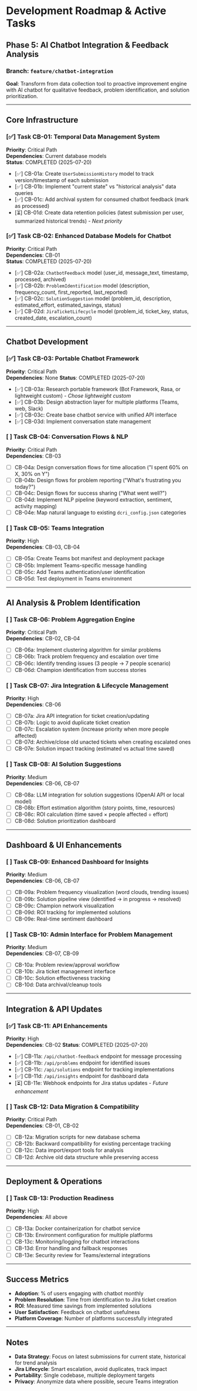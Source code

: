 # Development Roadmap & Active Tasks

## Phase 5: AI Chatbot Integration & Feedback Analysis

### Branch: `feature/chatbot-integration`

**Goal**: Transform from data collection tool to proactive improvement engine with AI chatbot for qualitative feedback, problem identification, and solution prioritization.

---

## Core Infrastructure

### [✅] Task CB-01: Temporal Data Management System
**Priority**: Critical Path  
**Dependencies**: Current database models  
**Status**: COMPLETED (2025-07-20)

- [✅] CB-01a: Create `UserSubmissionHistory` model to track version/timestamp of each submission
- [✅] CB-01b: Implement "current state" vs "historical analysis" data queries  
- [✅] CB-01c: Add archival system for consumed chatbot feedback (mark as processed)
- [⏳] CB-01d: Create data retention policies (latest submission per user, summarized historical trends) - *Next priority*

### [✅] Task CB-02: Enhanced Database Models for Chatbot
**Priority**: Critical Path  
**Dependencies**: CB-01  
**Status**: COMPLETED (2025-07-20)

- [✅] CB-02a: `ChatbotFeedback` model (user_id, message_text, timestamp, processed, archived)
- [✅] CB-02b: `ProblemIdentification` model (description, frequency_count, first_reported, last_reported)
- [✅] CB-02c: `SolutionSuggestion` model (problem_id, description, estimated_effort, estimated_savings, status)
- [✅] CB-02d: `JiraTicketLifecycle` model (problem_id, ticket_key, status, created_date, escalation_count)

---

## Chatbot Development

### [✅] Task CB-03: Portable Chatbot Framework  
**Priority**: Critical Path  
**Dependencies**: None
**Status**: COMPLETED (2025-07-20)

- [✅] CB-03a: Research portable framework (Bot Framework, Rasa, or lightweight custom) - *Chose lightweight custom*
- [✅] CB-03b: Design abstraction layer for multiple platforms (Teams, web, Slack)
- [✅] CB-03c: Create base chatbot service with unified API interface
- [✅] CB-03d: Implement conversation state management

### [ ] Task CB-04: Conversation Flows & NLP
**Priority**: Critical Path  
**Dependencies**: CB-03

- [ ] CB-04a: Design conversation flows for time allocation ("I spent 60% on X, 30% on Y")  
- [ ] CB-04b: Design flows for problem reporting ("What's frustrating you today?")
- [ ] CB-04c: Design flows for success sharing ("What went well?")
- [ ] CB-04d: Implement NLP pipeline (keyword extraction, sentiment, activity mapping)
- [ ] CB-04e: Map natural language to existing `dcri_config.json` categories

### [ ] Task CB-05: Teams Integration
**Priority**: High  
**Dependencies**: CB-03, CB-04

- [ ] CB-05a: Create Teams bot manifest and deployment package
- [ ] CB-05b: Implement Teams-specific message handling  
- [ ] CB-05c: Add Teams authentication/user identification
- [ ] CB-05d: Test deployment in Teams environment

---

## AI Analysis & Problem Identification  

### [ ] Task CB-06: Problem Aggregation Engine
**Priority**: Critical Path  
**Dependencies**: CB-02, CB-04

- [ ] CB-06a: Implement clustering algorithm for similar problems
- [ ] CB-06b: Track problem frequency and escalation over time
- [ ] CB-06c: Identify trending issues (3 people → 7 people scenario)
- [ ] CB-06d: Champion identification from success stories

### [ ] Task CB-07: Jira Integration & Lifecycle Management  
**Priority**: High  
**Dependencies**: CB-06

- [ ] CB-07a: Jira API integration for ticket creation/updating
- [ ] CB-07b: Logic to avoid duplicate ticket creation  
- [ ] CB-07c: Escalation system (increase priority when more people affected)
- [ ] CB-07d: Archive/close old unacted tickets when creating escalated ones
- [ ] CB-07e: Solution impact tracking (estimated vs actual time saved)

### [ ] Task CB-08: AI Solution Suggestions
**Priority**: Medium  
**Dependencies**: CB-06, CB-07

- [ ] CB-08a: LLM integration for solution suggestions (OpenAI API or local model)
- [ ] CB-08b: Effort estimation algorithm (story points, time, resources)
- [ ] CB-08c: ROI calculation (time saved × people affected ÷ effort)  
- [ ] CB-08d: Solution prioritization dashboard

---

## Dashboard & UI Enhancements

### [ ] Task CB-09: Enhanced Dashboard for Insights
**Priority**: Medium  
**Dependencies**: CB-06, CB-07

- [ ] CB-09a: Problem frequency visualization (word clouds, trending issues)
- [ ] CB-09b: Solution pipeline view (identified → in progress → resolved)
- [ ] CB-09c: Champion network visualization  
- [ ] CB-09d: ROI tracking for implemented solutions
- [ ] CB-09e: Real-time sentiment dashboard

### [ ] Task CB-10: Admin Interface for Problem Management
**Priority**: Medium  
**Dependencies**: CB-07, CB-09

- [ ] CB-10a: Problem review/approval workflow
- [ ] CB-10b: Jira ticket management interface
- [ ] CB-10c: Solution effectiveness tracking
- [ ] CB-10d: Data archival/cleanup tools

---

## Integration & API Updates

### [✅] Task CB-11: API Enhancements  
**Priority**: High  
**Dependencies**: CB-02
**Status**: COMPLETED (2025-07-20)

- [✅] CB-11a: `/api/chatbot-feedback` endpoint for message processing
- [✅] CB-11b: `/api/problems` endpoint for identified issues  
- [✅] CB-11c: `/api/solutions` endpoint for tracking implementations
- [✅] CB-11d: `/api/insights` endpoint for dashboard data
- [⏳] CB-11e: Webhook endpoints for Jira status updates - *Future enhancement*

### [ ] Task CB-12: Data Migration & Compatibility
**Priority**: Critical Path  
**Dependencies**: CB-01, CB-02

- [ ] CB-12a: Migration scripts for new database schema
- [ ] CB-12b: Backward compatibility for existing percentage tracking
- [ ] CB-12c: Data import/export tools for analysis
- [ ] CB-12d: Archive old data structure while preserving access

---

## Deployment & Operations

### [ ] Task CB-13: Production Readiness
**Priority**: High  
**Dependencies**: All above

- [ ] CB-13a: Docker containerization for chatbot service
- [ ] CB-13b: Environment configuration for multiple platforms
- [ ] CB-13c: Monitoring/logging for chatbot interactions  
- [ ] CB-13d: Error handling and fallback responses
- [ ] CB-13e: Security review for Teams/external integrations

---

## Success Metrics

- **Adoption**: % of users engaging with chatbot monthly
- **Problem Resolution**: Time from identification to Jira ticket creation  
- **ROI**: Measured time savings from implemented solutions
- **User Satisfaction**: Feedback on chatbot usefulness
- **Platform Coverage**: Number of platforms successfully integrated

---

## Notes

- **Data Strategy**: Focus on latest submissions for current state, historical for trend analysis
- **Jira Lifecycle**: Smart escalation, avoid duplicates, track impact
- **Portability**: Single codebase, multiple deployment targets
- **Privacy**: Anonymize data where possible, secure Teams integration
